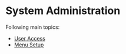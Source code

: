 # System Administration

Following main topics:
- [User Access](user_access.md)
- [Menu Setup](menu_setup.md)